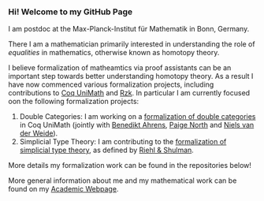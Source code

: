### Hi! Welcome to my GitHub Page

I am postdoc at the Max-Planck-Institut für Mathematik in Bonn, Germany. 

There I am a mathematician primarily interested in understanding the role of <em>equalities</em> in mathematics, otherwise known as <bf>homotopy theory</bf>.

I believe formalization of matheamtics via proof assistants can be an important step towards better understanding homotopy theory. As a result I have now commenced various formalization projects, including contributions to <a href="https://github.com/UniMath/UniMath">Coq UniMath</a> and <a href="https://github.com/rzk-lang">Rzk</a>. In particular I am currently focused oon the following formalization projects:

<ol>
  <li> Double Categories: I am working on a <a href="https://github.com/UniMath/UniMath/tree/master/UniMath/Bicategories/DoubleCategories">formalization of double categories</a> in Coq UniMath (jointly with <a href="https://benediktahrens.gitlab.io/">Benedikt Ahrens</a>, <a href="https://paigenorth.github.io/">Paige North</a> and <a href="https://nmvdw.github.io/">Niels van der Weide</a>).</li>
  <li> Simplicial Type Theory: I am contributing to the <a href="https://github.com/rzk-lang/sHoTT">formalization of simplicial type theory</a>, as defined by <a href="https://higher-structures.math.cas.cz/api/files/issues/Vol1Iss1/RiehlShulman">Riehl & Shulman</a>.</li>
</ol>

More details my formalization work can be found in the repositories below!

More general information about me and my mathematical work can be found on my <a href="https://guests.mpim-bonn.mpg.de/rasekh/">Academic Webpage</a>.

<!--
**nimarasekh/nimarasekh** is a ✨ _special_ ✨ repository because its `README.md` (this file) appears on your GitHub profile.

Here are some ideas to get you started:

- 🔭 I’m currently working on ...
- 🌱 I’m currently learning ...
- 👯 I’m looking to collaborate on ...
- 🤔 I’m looking for help with ...
- 💬 Ask me about ...
- 📫 How to reach me: ...
- 😄 Pronouns: ...
- ⚡ Fun fact: ...
-->
